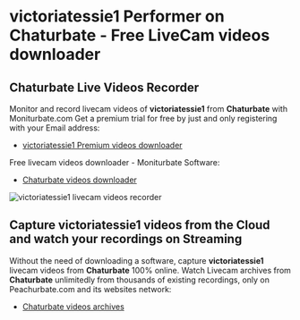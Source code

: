 # victoriatessie1 Performer on Chaturbate - Free LiveCam videos downloader

## Chaturbate Live Videos Recorder

Monitor and record livecam videos of **victoriatessie1** from **Chaturbate** with Moniturbate.com
Get a premium trial for free by just and only registering with your Email address:
* [victoriatessie1 Premium videos downloader](https://moniturbate.com/request-demo-licence-key.html)

Free livecam videos downloader - Moniturbate Software:
* [Chaturbate videos downloader](https://moniturbate.com/moniturbate-download-software.html)

![victoriatessie1 livecam videos recorder](https://peachurnet.com/templates/moniturbate-software.png)


## Capture victoriatessie1 videos from the Cloud and watch your recordings on Streaming

Without the need of downloading a software, capture **victoriatessie1** livecam videos from **Chaturbate** 100% online.
Watch Livecam archives from **Chaturbate** unlimitedly from thousands of existing recordings, only on Peachurbate.com and its websites network:
* [Chaturbate videos archives](https://peachurnet.com/)